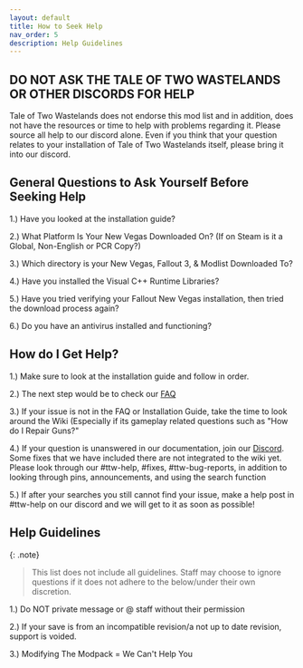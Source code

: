 ```yaml
---
layout: default
title: How to Seek Help
nav_order: 5
description: Help Guidelines
---
```


## DO NOT ASK THE TALE OF TWO WASTELANDS OR OTHER DISCORDS FOR HELP

Tale of Two Wastelands does not endorse this mod list and in addition, does not have the resources or time to help with problems regarding it. Please source all help to our discord alone. Even if you think that your question relates to your installation of Tale of Two Wastelands itself, please bring it into our discord.

## **General Questions to Ask Yourself Before Seeking Help**

1.) Have you looked at the installation guide?

2.) What Platform Is Your New Vegas Downloaded On? (If on Steam is it a Global, Non-English or PCR Copy?)

3.) Which directory is your New Vegas, Fallout 3, & Modlist Downloaded To?

4.) Have you installed the Visual C++ Runtime Libraries? 

5.) Have you tried verifying your Fallout New Vegas installation, then tried the download process again?

6.) Do you have an antivirus installed and functioning? 

## **How do I Get Help?**
1.) Make sure to look at the installation guide and follow in order.

2.) The next step would be to check our [FAQ](https://themrnewvegas.github.io/01Support/FAQ/)

3.) If your issue is not in the FAQ or Installation Guide, take the time to look around the Wiki (Especially if its gameplay related questions such as "How do I Repair Guns?"

4.) If your question is unanswered in our documentation, join our [Discord](https://discord.gg/43EhRjU). Some fixes that we have included there are not integrated to the wiki yet. Please look through our #ttw-help, #fixes, #ttw-bug-reports, in addition to looking through pins, announcements, and using the search function

5.) If after your searches you still cannot find your issue, make a help post in #ttw-help on our discord and we will get to it as soon as possible!

## **Help Guidelines**

{: .note}
> This list does not include all guidelines. Staff may choose to ignore questions if it does not adhere to the below/under their own discretion.

1.) Do NOT private message or @ staff without their permission 

2.) If your save is from an incompatible revision/a not up to date revision, support is voided. 

3.) Modifying The Modpack = We Can't Help You

